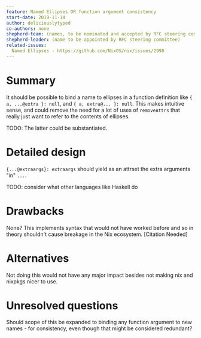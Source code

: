 ```yaml
---
feature: Named Ellipses OR function argument consistency
start-date: 2019-11-14
author: deliciouslytyped
co-authors: none
shepherd-team: (names, to be nominated and accepted by RFC steering committee)
shepherd-leader: (name to be appointed by RFC steering committee)
related-issues:
  Named Ellipses - https://github.com/NixOS/nix/issues/2998
---
```


# Summary
[summary]: #summary

It should be possible to bind a name to ellipses in a function definition like `{ a, ...@extra }: null`, and `{ a, extra@... }: null`. This makes intuitive sense, and could remove the need for a lot of uses of `removeAttrs` that really just want to refer to the contents of ellipses.

TODO: The latter could be substantiated.

# Detailed design
[design]: #detailed-design

`{...@extraargs}: extraargs` should yield as an attrset the extra arguments "in" `...`.

TODO: consider what other languages like Haskell do

# Drawbacks
[drawbacks]: #drawbacks
None? This implements syntax that would not have worked before and so in theory shouldn't cause breakage in the Nix ecosystem. [Citation Needed]

# Alternatives
[alternatives]: #alternatives
Not doing this would not have any major impact besides not making nix and nixpkgs nicer to use.

# Unresolved questions
[unresolved]: #unresolved-questions
Should scope of this be expanded to binding any function argument to new names - for consistency, even though that might be considered redundant?
